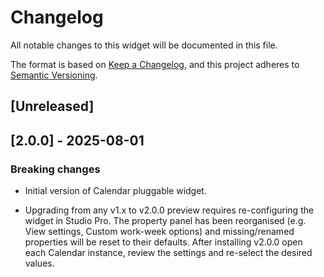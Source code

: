 # Changelog

All notable changes to this widget will be documented in this file.

The format is based on [Keep a Changelog](https://keepachangelog.com/en/1.0.0/), and this project adheres to [Semantic Versioning](https://semver.org/spec/v2.0.0.html).

## [Unreleased]

## [2.0.0] - 2025-08-01

### Breaking changes

- Initial version of Calendar pluggable widget.

- Upgrading from any v1.x to v2.0.0 preview requires re-configuring the widget in Studio Pro. The property panel has been reorganised (e.g. View settings, Custom work-week options) and missing/renamed properties will be reset to their defaults. After installing v2.0.0 open each Calendar instance, review the settings and re-select the desired values.
